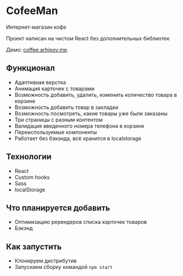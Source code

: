 # CofeeMan
Интернет-магазин кофе 

Проект написан на чистом React без дополнительных библиотек 

Демо: [coffee.arhipov.me](https://coffee.arhipov.me).

## Функционал
- Адаптивная верстка
- Анимация карточек с товарами
- Возможность добавить, удалить, изменить количество товара в корзине
- Возможность добавить товар в закладки
- Возможность посмотреть, какие товары уже были заказаны
- Три страницы с разным контентом
- Валидация введенного номера телефона в корзине
- Переиспользуемые компоненты
- Работает без бэкэнда, всё хранится в localstorage

## Технологии
- React
- Custom hooks
- Sass
- localStorage

## Что планируется добавить
- Оптимизацию ререндеров списка карточек товаров
- Бэкэнд

## Как запустить
- Клонируем дистрибутив
- Запускаем сборку командой `npm start`

